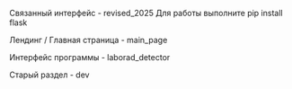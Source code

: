 Связанный интерфейс - revised_2025
Для работы выполните
pip install flask

Лендинг / Главная страница - main_page

Интерфейс программы - laborad_detector

Старый раздел - dev